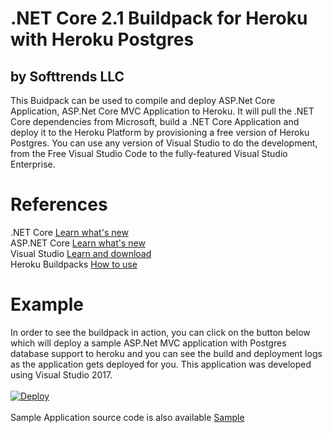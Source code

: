 # .NET Core 2.1 Buildpack for Heroku with Heroku Postgres
## by Softtrends LLC

This Buidpack can be used to compile and deploy ASP.Net Core Application, ASP.Net Core MVC Application to Heroku. It will pull the .NET Core dependencies from Microsoft, build a .NET Core Application and deploy it to the Heroku Platform by provisioning a free version of Heroku Postgres. You can use any version of Visual Studio to do the development, from the Free Visual Studio Code to the fully-featured Visual Studio Enterprise.

# References

.NET Core [Learn what's new](https://docs.microsoft.com/en-us/dotnet/core/)<br/>
ASP.NET Core [Learn what's new](https://go.microsoft.com/fwlink/?LinkId=518016)<br/>
Visual Studio [Learn and download](https://www.visualstudio.com/)<br/>
Heroku Buildpacks [How to use](https://devcenter.heroku.com/articles/buildpacks#setting-a-buildpack-on-an-application)
<br/>
            
# Example
In order to see the buildpack in action, you can click on the button below which will deploy a sample ASP.Net MVC application with Postgres database support to heroku and you can see the build and deployment logs as the application gets deployed for you. This application was developed using Visual Studio 2017. 
<br/>
<br/>
<a href="https://heroku.com/deploy?template=https://bitbucket.org/amurtada/sidetstapi/src/master/">
  <img src="https://www.herokucdn.com/deploy/button.svg" alt="Deploy">
</a>
<br/>
<br/>
Sample Application source code is also available [Sample](https://github.com/heroku-softtrends/dotnetcore2.postgres.sample/tree/master)

